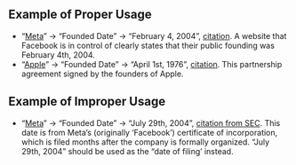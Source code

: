 ## Example of Proper Usage
* “[Meta](https://golden.com/wiki/Meta-99MBY33/structured_data)” -> “Founded Date” -> “February 4, 2004”, [citation](https://about.facebook.com/company-info/). A website that Facebook is in control of clearly states that their public founding was February 4th, 2004.
* “[Apple](https://golden.com/wiki/Apple_(company)-5NB)” -> “Founded Date” -> “April 1st, 1976”, [citation](https://web.archive.org/web/20190328214907/https://downloads.reactivemicro.com/Apple%20II%20Items/Documentation/Apple%20Info/Apple%20PartnerShip%20Agreement.pdf). This partnership agreement signed by the founders of Apple.

## Example of Improper Usage
* “[Meta](https://golden.com/wiki/Meta-99MBY33/structured_data)” -> “Founded Date” -> “July 29th, 2004”, [citation from SEC](https://www.sec.gov/Archives/edgar/data/1326801/000119312512046715/d287954dex31.htm). This date is from Meta’s (originally ‘Facebook’) certificate of incorporation, which is filed months after the company is formally organized. “July 29th, 2004” should be used as the “date of filing’ instead.
